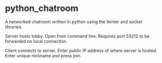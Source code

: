 # python_chatroom
A networked chatroom written in python using the tkinter and socket libraries.

Server hosts lobby. Open from command line. Requires port 53212 to be forwarded on local connection.

Client connects to server. Enter public IP address of where server is hosted. Enter unique nickname and press join.
